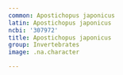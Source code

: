```yaml
---
common: Apostichopus japonicus
latin: Apostichopus japonicus
ncbi: '307972'
title: Apostichopus japonicus
group: Invertebrates
image: .na.character

---
```

